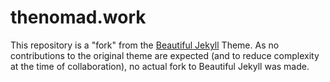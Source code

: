 # thenomad.work

This repository is a "fork" from the [Beautiful Jekyll](https://beautifuljekyll.com/) Theme. As no contributions to the original theme are expected (and to reduce complexity at the time of collaboration), no actual fork to Beautiful Jekyll was made.

